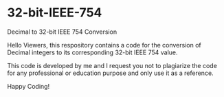 # 32-bit-IEEE-754

Decimal to 32-bit IEEE 754 Conversion

Hello Viewers, this respository contains a code for the conversion of Decimal integers to its corresponding 32-bit IEEE 754 value.

This code is developed by me and I request you not to plagiarize the code for any professional or education purpose and only use it as a reference.

Happy Coding!
